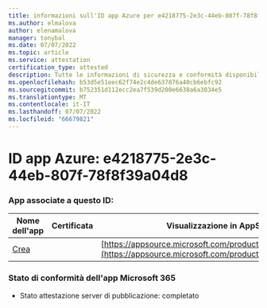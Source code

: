 ```yaml
---
title: informazioni sull'ID app Azure per e4218775-2e3c-44eb-807f-78f8f39a04d8
ms.author: elmalova
author: elenamalova
manager: tonybal
ms.date: 07/07/2022
ms.topic: article
ms.service: attestation
certification_type: attested
description: Tutte le informazioni di sicurezza e conformità disponibili per e4218775-2e3c-44eb-807f-78f8f39a04d8.
ms.openlocfilehash: b53d5e51eec62f74e2c4de637876a40cb6ebfc92
ms.sourcegitcommit: b752351d112ecc2ea7f539d200e6638a6a3034e5
ms.translationtype: MT
ms.contentlocale: it-IT
ms.lasthandoff: 07/07/2022
ms.locfileid: "66679821"
---
```

# <a name="azure-app-id-e4218775-2e3c-44eb-807f-78f8f39a04d8"></a>ID app Azure: e4218775-2e3c-44eb-807f-78f8f39a04d8


### <a name="apps-associated-with-this-id"></a>App associate a questo ID:
| **Nome dell'app** | **Certificata** | **Visualizzazione in AppSource** |
|--------------|---------------|-----------------------|
| [Crea](../forward/WA200004335.md) |  | [https://appsource.microsoft.com/product/office/WA200004335](https://appsource.microsoft.com/product/office/WA200004335) |

### <a name="microsoft-365-app-compliance-status"></a>Stato di conformità dell'app Microsoft 365
- Stato attestazione server di pubblicazione: completato
